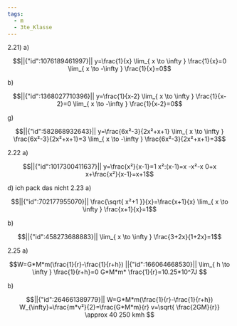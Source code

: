 ```yaml
---
tags:
  - m
  - 3te_Klasse
---
```

2.21)
a)
```math
||{"id":1076189461997}||

y=\frac{1}{x}
\lim_{ x \to \infty } \frac{1}{x}=0
\lim_{ x \to -\infty } \frac{1}{x}=0
```

b)
```math
||{"id":1368027710396}||

y=\frac{1}{x-2}
\lim_{ x \to \infty } \frac{1}{x-2}=0
\lim_{ x \to -\infty } \frac{1}{x-2}=0
```

g)
```math
||{"id":582868932643}||

y=\frac{6x²-3}{2x²+x+1}
\lim_{ x \to \infty } \frac{6x²-3}{2x²+x+1}=3
\lim_{ x \to -\infty } \frac{6x²-3}{2x²+x+1}=3
```

2.22
a)
```math
||{"id":1017300411637}||

y=\frac{x²}{x-1}=1
x²:(x-1)=x
-x²-x
0+x
x+\frac{x²}{x-1}=x+1
```
d)
ich pack das nicht
2.23
a)
```math
||{"id":702177955070}||

\frac{\sqrt{ x²+1 }}{x}=\frac{x+1}{x}
\lim_{ x \to \infty } \frac{x+1}{x}=1
```

b)
```math
||{"id":458273688883}||

\lim_{ x \to \infty } \frac{3+2x}{1+2x}=1
```

2.25
a)
```math
W=G*M*m(\frac{1}{r}-\frac{1}{r+h})
||{"id":166064668530}||

\lim_{ h \to \infty } \frac{1}{r+h}=0
G*M*m* \frac{1}{r}=10.25*10^7J

```
b)
```math
||{"id":264661389779}||

W=G*M*m(\frac{1}{r}-\frac{1}{r+h})
W_{\infty}=\frac{m*v²}{2}=\frac{G*M*m}{r}
v=\sqrt{  \frac{2GM}{r}} \approx 40 250 kmh

```
